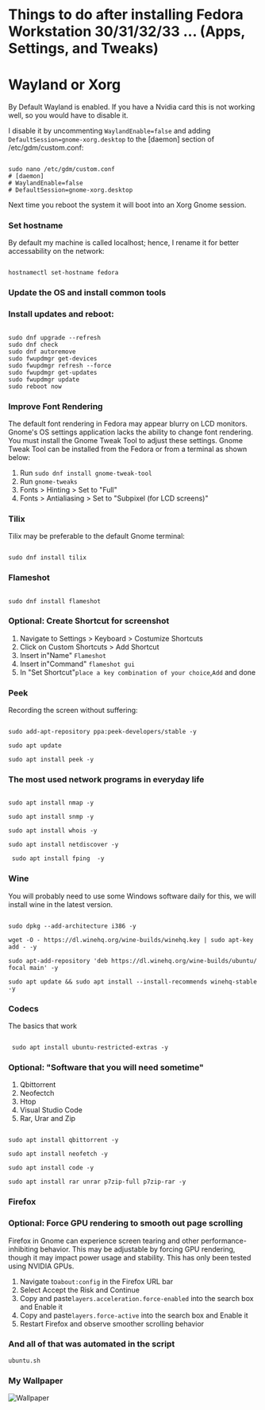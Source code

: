 # Things to do after installing Fedora Workstation 30/31/32/33 ...  (Apps, Settings, and Tweaks)

# Wayland or Xorg
By Default Wayland is enabled. If you have a Nvidia card this is not working well, so you would have to disable it.

I disable it by uncommenting `WaylandEnable=false` and adding `DefaultSession=gnome-xorg.desktop` to the [daemon] section of /etc/gdm/custom.conf:
```shell

sudo nano /etc/gdm/custom.conf
# [daemon]
# WaylandEnable=false
# DefaultSession=gnome-xorg.desktop

```
Next time you reboot the system it will boot into an Xorg Gnome session.

### Set hostname

By default my machine is called localhost; hence, I rename it for better accessability on the network:

```shell

hostnamectl set-hostname fedora

```

### Update the OS and install common tools

### Install updates and reboot:

```shell

sudo dnf upgrade --refresh
sudo dnf check
sudo dnf autoremove
sudo fwupdmgr get-devices
sudo fwupdmgr refresh --force
sudo fwupdmgr get-updates
sudo fwupdmgr update
sudo reboot now

```
### Improve Font Rendering
The default font rendering in Fedora may appear blurry on LCD monitors. Gnome's OS settings application lacks the ability to change font rendering. You must install the Gnome Tweak Tool to adjust these settings. Gnome Tweak Tool can be installed from the Fedora or from a terminal as shown below:

   1. Run `sudo dnf install gnome-tweak-tool`
   2. Run `gnome-tweaks`
   3. Fonts > Hinting > Set to "Full"
   4. Fonts > Antialiasing > Set to "Subpixel (for LCD screens)"
### Tilix

Tilix may be preferable to the default Gnome terminal:

```shell

sudo dnf install tilix

```

### Flameshot

```shell

sudo dnf install flameshot

```

### Optional: Create Shortcut for screenshot

1. Navigate to Settings > Keyboard > Costumize Shortcuts
2. Click on Custom Shortcuts > Add Shortcut
3. Insert in"Name" `Flameshot`
4. Insert in"Command" `flameshot gui`
5. In "Set Shortcut"`place a key combination of your choice`,`Add` and done


### Peek

Recording the screen without suffering:

```shell

sudo add-apt-repository ppa:peek-developers/stable -y 

sudo apt update

sudo apt install peek -y

```
### The most used network programs in everyday life 

```shell

sudo apt install nmap -y

sudo apt install snmp -y

sudo apt install whois -y

sudo apt install netdiscover -y

 sudo apt install fping  -y

```
### Wine

You will probably need to use some Windows software daily for this, we will install wine in the latest version.


```shell

sudo dpkg --add-architecture i386 -y

wget -O - https://dl.winehq.org/wine-builds/winehq.key | sudo apt-key add - -y

sudo apt-add-repository 'deb https://dl.winehq.org/wine-builds/ubuntu/ focal main' -y

sudo apt update && sudo apt install --install-recommends winehq-stable -y

```
### Codecs

The basics that work

```shell

 sudo apt install ubuntu-restricted-extras -y

```
### Optional: "Software that you will need sometime"

1. Qbittorrent
2. Neofectch
3. Htop
4. Visual Studio Code
5. Rar, Urar and Zip

```shell

sudo apt install qbittorrent -y

sudo apt install neofetch -y

sudo apt install code -y

sudo apt install rar unrar p7zip-full p7zip-rar -y

```


### Firefox

### Optional: Force GPU rendering to smooth out page scrolling

Firefox in Gnome can experience screen tearing and other performance-inhibiting behavior. This may be adjustable by forcing GPU rendering, though it may impact power usage and stability. This has only been tested using NVIDIA GPUs.


1. Navigate to`about:config` in the Firefox URL bar
2. Select Accept the Risk and Continue
3. Copy and paste`layers.acceleration.force-enabled` into the search box and Enable it
4. Copy and paste`layers.force-active` into the search box and Enable it
5. Restart Firefox and observe smoother scrolling behavior

### And all of that was automated in the script

`ubuntu.sh`

### My Wallpaper

![Wallpaper](https://github.com/Deyrick/pop-os-setup/blob/main/Dual%20Monitor%20Wallpaper%20-%20Imgur.jpg)
